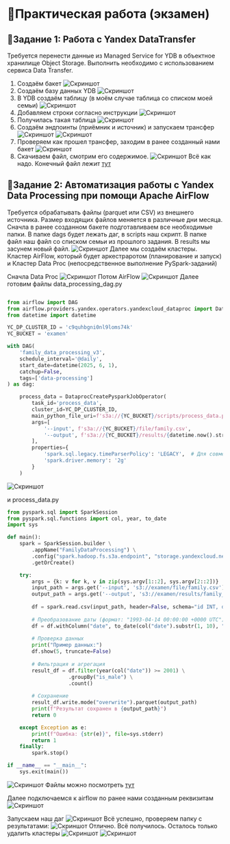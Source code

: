 # 📌Практическая работа (экзамен)
## 🔹Задание 1: Работа с Yandex DataTransfer
Требуется перенести данные из Managed Service for YDB в объектное хранилище Object Storage. Выполнить необходимо с использованием сервиса Data Transfer.
1) Создаём бакет 
 ![Скриншот](screenshots/1.png)
2) Создаём базу данных YDB
![Скриншот](screenshots/2.png)
3) В YDB создаём таблицу (в моём случае таблица со списком моей семьи)
![Скриншот](screenshots/3.png)
4) Добавляем строки согласно инструкции
![Скриншот](screenshots/4.png)
5) Получилась такая таблица
![Скриншот](screenshots/5.png)
6)  Создаём эндпоинты (приёмник и источник) и запускаем трансфер
![Скриншот](screenshots/6.png)
![Скриншот](screenshots/06.png)
7)  Проверяем как прошел трансфер, заходим в ранее созданный нами бакет
![Скриншот](screenshots/7.png)
8)  Скачиваем файл, смотрим его содержимое.
![Скриншот](screenshots/8.png)
Всё как надо. Конечный файл лежит [тут](https://github.com/andrey-osadchiy/etl_processes/tree/main/final_project/staff)

## 🔹Задание 2: Автоматизация работы с Yandex Data Processing при помощи Apache AirFlow
Требуется обрабатывать файлы (parquet или CSV) из внешнего источника. Размер входящих файлов меняется в различные дни месяца.  
Сначла в ранее созданном бакете подготавливаем все необходимые папки. В папке dags будет лежать даг, в scripts наш скрипт. В папке файл наш файл со списком семьи из прошлого задания. В results мы засунем новый файл.
![Скриншот](screenshots/2/1.png)
Далее мы создаём кластеры. Кластер AirFlow, который будет аркестраротом (планирование и запуск) и Кластер Data Proc (непосредственное выполнение PySpark-заданий)

Сначла Data Proc
![Скриншот](screenshots/2/2.png)
Потом AirFlow
![Скриншот](screenshots/2/22.png)
Далее готовим файлы data_processing_dag.py 
```python

from airflow import DAG
from airflow.providers.yandex.operators.yandexcloud_dataproc import DataprocCreatePysparkJobOperator
from datetime import datetime

YC_DP_CLUSTER_ID = 'c9quhbgni0nl9loms74k'
YC_BUCKET = 'examen'

with DAG(
    'family_data_processing_v3',
    schedule_interval='@daily',
    start_date=datetime(2025, 6, 1),
    catchup=False,
    tags=['data-processing']
) as dag:

    process_data = DataprocCreatePysparkJobOperator(
        task_id='process_data',
        cluster_id=YC_DP_CLUSTER_ID,
        main_python_file_uri=f's3a://{YC_BUCKET}/scripts/process_data.py',
        args=[
            '--input', f's3a://{YC_BUCKET}/file/family.csv',
            '--output', f's3a://{YC_BUCKET}/results/{datetime.now().strftime("%Y%m%d_%H%M%S")}'
        ],
        properties={
            'spark.sql.legacy.timeParserPolicy': 'LEGACY',  # Для совместимости формата даты
            'spark.driver.memory': '2g'
        }
    )
```
![Скриншот](screenshots/2/4.png)

и process_data.py
```python
from pyspark.sql import SparkSession
from pyspark.sql.functions import col, year, to_date
import sys

def main():
    spark = SparkSession.builder \
        .appName("FamilyDataProcessing") \
        .config("spark.hadoop.fs.s3a.endpoint", "storage.yandexcloud.net") \
        .getOrCreate()

    try:
        args = {k: v for k, v in zip(sys.argv[1::2], sys.argv[2::2])}
        input_path = args.get('--input', 's3://examen/file/family.csv')
        output_path = args.get('--output', 's3://examen/results/family_processed')
  
        df = spark.read.csv(input_path, header=False, schema="id INT, date STRING, name STRING, is_male BOOLEAN")
        
        # Преобразование даты (формат: "1993-04-14 00:00:00 +0000 UTC")
        df = df.withColumn("date", to_date(col("date").substr(1, 10), "yyyy-MM-dd"))
        
        # Проверка данных
        print("Пример данных:")
        df.show(5, truncate=False)
        
        # Фильтрация и агрегация
        result_df = df.filter(year(col("date")) >= 2001) \
                    .groupBy("is_male") \
                    .count()
        
        # Сохранение
        result_df.write.mode("overwrite").parquet(output_path)
        print(f"Результат сохранен в {output_path}")
        return 0

    except Exception as e:
        print(f"Ошибка: {str(e)}", file=sys.stderr)
        return 1
    finally:
        spark.stop()

if __name__ == "__main__":
    sys.exit(main())
```
![Скриншот](screenshots/2/5.png)
Файлы можно посмотреть [тут](https://github.com/andrey-osadchiy/etl_processes/tree/main/final_project/staff)

Далее подключаемся к airflow по ранее нами созданным реквизитам
![Скриншот](screenshots/2/6.png)

Запускаем наш даг
![Скриншот](screenshots/2/7.png)
Всё успешно, проверяем папку с результатами:
![Скриншот](screenshots/2/8.png)
Отлично. Всё получилось. Осталось только удалить кластеры
![Скриншот](screenshots/9.png)
![Скриншот](screenshots/10.png)

